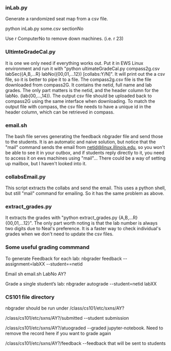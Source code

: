 ### inLab.py ###
Generate a randomized seat map from a csv file.

python inLab.py some.csv sectionNo

Use r ComputerNo to remove down machines. (i.e. r 23)


### UltimteGradeCal.py ###
It is one we only need if everything works out. Put it in EWS Linux environment and run it with "python ultimateGradeCal.py compass2g.csv labSec({A,B,...R} labNo({00,01,...12}) [collabs:Y/N]". It will print out the a csv file, so it is better to pipe it to a file.
The compass2g.csv file is the file downloaded from compass2G. It contains the netid, full name and lab grades. The only part matters is the netid, and the header column for the labNo. (lab{00,...,14}).
The output csv file should be uploaded back to compass2G using the same interface when downloading. To match the output file with compass, the csv file needs to have a unique id in the header column, which can be retrieved in compass.

### email.sh ###
The bash file serves generating the feedback nbgrader file and send those to the students. It is an automatic and naive solution, but notice that the "mail" command sends the email from netid@linux.illinois.edu, so you won't be able to see it in your outbox, and if students reply directly to it, you need to access it on ews machines using "mail"... There could be a way of setting up mailbox, but I haven't looked into it.

### collabsEmail.py ###
This script extracts the collabs and send the email. This uses a python shell, but still "mail" command for emailing. So it has the same problem as above.

### extract_grades.py ###
It extracts the grades with "python extract_grades.py {A,B,...R} {00,01,...12}". The only part worth noting is that the lab number is always two digits due to Neal's preference. It is a faster way to check individual's grades when we don't need to update the csv files.

### Some useful grading commmand ###
To generate Feedback for each lab:
nbgrader feedback --assignment=labXX --student==netid

Email
sh email.sh LabNo AY?

Grade a single student’s lab:
nbgrader autograde --student=netid labXX

### CS101 file directory ###
nbgrader should be run under /class/cs101/etc/sxns/AY?

/class/cs101/etc/sxns/AY?/submitted --student submission

/class/cs101/etc/sxns/AY?/atuograded --graded jupyter-notebook. Need to remove the record here if you want to grade again

/class/cs101/etc/sxns/AY?/feedback --feedback that will be sent to students